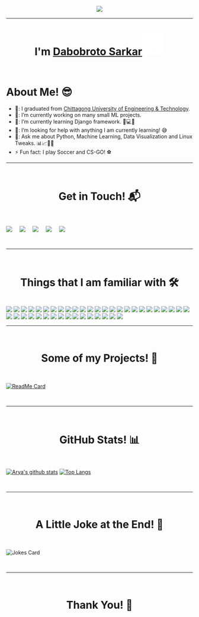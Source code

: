 <p align="center">
  <img src="https://miro.medium.com/max/2048/1*OohqW5DGh9CQS4hLY5FXzA.png" height="230"/>
</p>
<hr>
<h1 align="center">I'm <a href="https://github.com/dstushar7">Dabobroto Sarkar<a><img src="https://github.com/Kathryn-Jie/Kathryn-Jie/blob/main/wave.gif" width="60px"/></h1>
<Br>
<h1>About Me! 😎</h1>

- 🏫: I graduated from <a href="https://www.cuet.ac.bd/">Chittagong University of Engineering & Technology<a>.
- 🔭: I’m currently working on many small ML projects.
- 🌱: I’m currently learning Django framework. 🧠💻🤖
- 🤔: I’m looking for help with anything I am currently learning! 😅
- 💬: Ask me about Python, Machine Learning, Data Visualization and Linux Tweaks. 📊📈🤖🧠
- ⚡  Fun fact: I play Soccer and CS-GO! ⚽
  
<hr>
<Br>
<h1 align="center">Get in Touch! 📬</h1>
<Br>
<p align="center">


<a href="https://discord.com/users/555104946178228276" target="blank"><img align="center" src="https://img.shields.io/badge/Discord-7289DA?style=for-the-badge&logo=discord&logoColor=white" /></a> &nbsp;&nbsp;&nbsp;
<a href="www.linkedin.com/in/dabobroto-sarkar" target="blank"><img align="center" src="https://img.shields.io/badge/LinkedIN-0077B5?style=for-the-badge&logo=linkedin&logoColor=white" /></a> &nbsp;&nbsp;&nbsp;  <a href="mailto:u1504048@student.cuet.ac.bd" target="blank"><img align="center" src="https://img.shields.io/badge/Gmail-D14836?style=for-the-badge&logo=gmail&logoColor=white" /></a>    &nbsp;&nbsp;&nbsp;       <a href="https://www.github.com/dstushar7" target="blank"><img align="center" src="https://img.shields.io/badge/Github-100000?style=for-the-badge&logo=github&logoColor=white" /></a> &nbsp;&nbsp;&nbsp;  <a href="https://www.facebook.com/debu.tushar" target="blank"><img align="center" src="https://img.shields.io/badge/Facebook-3B5998?style=for-the-badge&logo=facebook&logoColor=white" /></a>
</p>
  

  
  
<Br>
<hr>
<Br>
<h1 align="center">Things that I am familiar with 🛠️</h1>
<Br>
 
<img src="https://img.shields.io/badge/Shell_Script-121011?style=for-the-badge&logo=gnu-bash&logoColor=white" height="22px"/>
<img src="https://img.shields.io/badge/Python-3776AB?style=for-the-badge&logo=python&logoColor=white" height="22px"/>
<img src="https://img.shields.io/badge/HTML-239120?style=for-the-badge&logo=html5&logoColor=white" height="22px"/>
<img src="https://img.shields.io/badge/HTML5-E34F26?style=for-the-badge&logo=html5&logoColor=white" height="22px"/>
<img src="https://img.shields.io/badge/CSS-239120?&style=for-the-badge&logo=css3&logoColor=white" height="22px"/>
<img src="https://img.shields.io/badge/CSS3-1572B6?style=for-the-badge&logo=css3&logoColor=white" height="22px"/>
<img src="https://img.shields.io/badge/Java-ED8B00?style=for-the-badge&logo=java&logoColor=white" height="22px"/>
<img src="https://img.shields.io/badge/MySQL-00000F?style=for-the-badge&logo=mysql&logoColor=white" height="22px"/>
<img src="https://img.shields.io/badge/Jupyter Notebook-F37626.svg?&style=for-the-badge&logo=Jupyter&logoColor=white" height="22px"/>
<img src="https://img.shields.io/badge/Markdown-000000?style=for-the-badge&logo=markdown&logoColor=white" height="22px"/>
<img src="https://img.shields.io/badge/Bootstrap-563D7C?style=for-the-badge&logo=bootstrap&logoColor=white" height="22px"/>
<img src="https://img.shields.io/badge/Django-092E20?style=for-the-badge&logo=django&logoColor=green" height="22px"/>
<img src="https://img.shields.io/badge/Flask-000000?style=for-the-badge&logo=flask&logoColor=white" height="22px"/>
<img src="https://img.shields.io/badge/Heroku-430098?style=for-the-badge&logo=heroku&logoColor=white" height="22px"/>
<img src="https://img.shields.io/badge/conda-342B029.svg?&style=for-the-badge&logo=anaconda&logoColor=white" height="22px"/>
<img src="https://img.shields.io/badge/Git-F05032?style=for-the-badge&logo=git&logoColor=white" height="22px"/>
<img src="https://img.shields.io/badge/Xampp-F37623?style=for-the-badge&logo=xampp&logoColor=white" height="22px"/>
<img src="https://img.shields.io/badge/Android-3DDC84?style=for-the-badge&logo=android&logoColor=white" height="22px"/>
<img src="https://img.shields.io/badge/Linux-FCC624?style=for-the-badge&logo=linux&logoColor=black" height="22px"/>
<img src="https://img.shields.io/badge/Kali_Linux-557C94?style=for-the-badge&logo=kali-linux&logoColor=white" height="22px"/>
<img src="https://img.shields.io/badge/Ubuntu-E95420?style=for-the-badge&logo=ubuntu&logoColor=white" height="22px"/>
<img src="https://img.shields.io/badge/manjaro-35BF5C?style=for-the-badge&logo=manjaro&logoColor=white" height="22px"/>
<img src="https://img.shields.io/badge/Arch_Linux-1793D1?style=for-the-badge&logo=arch-linux&logoColor=white" height="22px"/>
<img src="https://img.shields.io/badge/Visual_Studio_Code-0078D4?style=for-the-badge&logo=visual%20studio%20code&logoColor=white" height="22px"/>
<img src="https://img.shields.io/badge/sublime_text-%23575757.svg?&style=for-the-badge&logo=sublime-text&logoColor=important" height="22px"/>
<img src="https://img.shields.io/badge/pycharm-143?style=for-the-badge&logo=pycharm&logoColor=black&color=black&labelColor=green" height="22px"/>
<img src="https://img.shields.io/badge/IntelliJIDEA-000000.svg?style=for-the-badge&logo=intellij-idea&logoColor=white" height="22px"/>
<img src="https://img.shields.io/badge/Spyder-838485?style=for-the-badge&logo=spyder%20ide&logoColor=maroon" height="22px"/>
<img src="https://img.shields.io/badge/Android_Studio-3DDC84?style=for-the-badge&logo=android-studio&logoColor=white" height="22px"/>
<img src="https://img.shields.io/badge/Microsoft_PowerPoint-B7472A?style=for-the-badge&logo=microsoft-powerpoint&logoColor=white" height="22px"/>
<img src="https://img.shields.io/badge/Microsoft_Office-D83B01?style=for-the-badge&logo=microsoft-office&logoColor=white" height="22px"/>
<img src="https://img.shields.io/badge/Microsoft_Word-2B579A?style=for-the-badge&logo=microsoft-word&logoColor=white" height="22px"/>
<img src="https://aleen42.github.io/badges/src/premiere.svg" height="22px"/>
<img src="https://aleen42.github.io/badges/src/after_effects.svg" height="22px"/>
<img src="https://aleen42.github.io/badges/src/dreamweaver.svg" height="22px"/>
<img src="https://aleen42.github.io/badges/src/illustrator.svg" height="22px"/>
<img src="https://aleen42.github.io/badges/src/photoshop.svg" height="22px"/>
<img src="https://img.shields.io/badge/Adobe%20Lightroom-31A8FF?style=for-the-badge&logo=Adobe%20Lightroom&logoColor=white" height="22px"/>
<img src="https://img.shields.io/badge/Steam-000000?style=for-the-badge&logo=steam&logoColor=white" height="22px"/>
<img src="https://img.shields.io/badge/Counter_Strike-990010?style=for-the-badge&logo=counter-strike&logoColor=white" height="22px"/>
<img src="https://img.shields.io/badge/-Arduino-00979D?style=for-the-badge&logo=Arduino&logoColor=white" height="22px"/>



  

<Br>
<hr>
<Br>
<h1 align="center">Some of my Projects! 🎨</h1>
<Br>
  
[![ReadMe Card](https://github-readme-stats.vercel.app/api/pin/?username=dstushar7&repo=Soccer-ML-Prediction)](https://github.com/dstushar7/Soccer-ML-Prediction)

<!-- <Br>
<hr>
<Br>
<h1 align="center">Certifications! 🏆</h1>
<Br>
  

|[![](https://img.shields.io/badge/Introduction%20to%20Python-red?style=for-the-badge)](https://raw.githubusercontent.com/Aryagm/Aryagm/main/Certificates/Introduction%20to%20Python-1.jpg)|[![](https://img.shields.io/badge/Intermediate%20Python-blue?style=for-the-badge)](https://raw.githubusercontent.com/Aryagm/Aryagm/main/Certificates/Intermediate%20Python-1.jpg)|[![](https://img.shields.io/badge/Machine%20Learning%20for%20Everyone-green?style=for-the-badge)](https://raw.githubusercontent.com/Aryagm/Aryagm/main/Certificates/Machine%20Learning%20for%20Everyone-1.jpg)|[![](https://img.shields.io/badge/Data%20Science%20Toolbox%20-I-orange?style=for-the-badge)](https://github.com/Aryagm/Aryagm/blob/main/Certificates/Data%20Science%20Toolbox%20-%20I-1.jpg)|
|---|---|---|---|
|[![](https://img.shields.io/badge/Data%20Science%20Toolbox%20-II-orange?style=for-the-badge)](https://github.com/Aryagm/Aryagm/blob/main/Certificates/Data%20Science%20Toolbox%20-%20II-1.jpg)|[![](https://img.shields.io/badge/Statistical%20Thinking%20in%20Python-purple?style=for-the-badge)](https://raw.githubusercontent.com/Aryagm/Aryagm/main/Certificates/Statistical%20Thinking%20in%20Python-1.jpg)|[![](https://img.shields.io/badge/Supervized%20Learning%20with%20Sklearn-red?style=for-the-badge)](https://raw.githubusercontent.com/Aryagm/Aryagm/main/Certificates/Supervized%20Learning%20with%20Scikit-Learn-1.jpg)|[![](https://img.shields.io/badge/More%20on%20the%20Way!-yellow?style=for-the-badge)](https://github.com/Aryagm)| -->
  
 

<Br>
<hr>
<Br>
<h1 align="center">GitHub Stats! 📊</h1>
<Br>
  
[![Arya's github stats](https://github-readme-stats.vercel.app/api?username=dstushar7&show_icons=true&theme=merko)](https://github.com/dstushar7/github-readme-stats) [![Top Langs](https://github-readme-stats.vercel.app/api/top-langs/?username=dstushar7&layout=compact&theme=merko)](https://github.com/dstushar7/github-readme-stats)

 
<Br>
<hr>
<Br>
<h1 align="center">A Little Joke at the End! 🤣</h1>
<Br>
  
![Jokes Card ](https://readme-jokes.vercel.app/api?theme=tokyonight)
  
  
  
<Br>
<hr>
<Br>
<h1 align="center">Thank You! 🤵 </h1>
<Br>